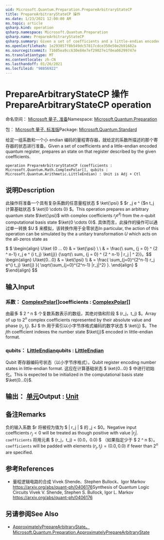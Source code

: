 ```yaml
---
uid: Microsoft.Quantum.Preparation.PrepareArbitraryStateCP
title: PrepareArbitraryStateCP 操作
ms.date: 1/23/2021 12:00:00 AM
ms.topic: article
qsharp.kind: operation
qsharp.namespace: Microsoft.Quantum.Preparation
qsharp.name: PrepareArbitraryStateCP
qsharp.summary: Given a set of coefficients and a little-endian encoded quantum register, prepares an state on that register described by the given coefficients.
ms.openlocfilehash: 1e293057f8b549dc57817cdce350e50e2b91682a
ms.sourcegitcommit: 71605ea9cc630e84e7ef29027e1f0ea06299747e
ms.translationtype: MT
ms.contentlocale: zh-CN
ms.lasthandoff: 01/26/2021
ms.locfileid: "98856922"
---
```

# <a name="preparearbitrarystatecp-operation"></a><span data-ttu-id="90de3-102">PrepareArbitraryStateCP 操作</span><span class="sxs-lookup"><span data-stu-id="90de3-102">PrepareArbitraryStateCP operation</span></span>

<span data-ttu-id="90de3-103">命名空间： [Microsoft 量子. 准备](xref:Microsoft.Quantum.Preparation)</span><span class="sxs-lookup"><span data-stu-id="90de3-103">Namespace: [Microsoft.Quantum.Preparation](xref:Microsoft.Quantum.Preparation)</span></span>

<span data-ttu-id="90de3-104">包： [Microsoft 量子. 标准版](https://nuget.org/packages/Microsoft.Quantum.Standard)</span><span class="sxs-lookup"><span data-stu-id="90de3-104">Package: [Microsoft.Quantum.Standard](https://nuget.org/packages/Microsoft.Quantum.Standard)</span></span>


<span data-ttu-id="90de3-105">给定一组系数和一个小 endian 编码的量程寄存器，就给定的系数所描述的那个寄存器的状态进行准备。</span><span class="sxs-lookup"><span data-stu-id="90de3-105">Given a set of coefficients and a little-endian encoded quantum register, prepares an state on that register described by the given coefficients.</span></span>

```qsharp
operation PrepareArbitraryStateCP (coefficients : Microsoft.Quantum.Math.ComplexPolar[], qubits : Microsoft.Quantum.Arithmetic.LittleEndian) : Unit is Adj + Ctl
```


## <a name="description"></a><span data-ttu-id="90de3-106">说明</span><span class="sxs-lookup"><span data-stu-id="90de3-106">Description</span></span>

<span data-ttu-id="90de3-107">此操作将准备一个具有复杂系数的任意量程状态 $ \ket{\psi} $ $r _j e ^ {$n t_j 计算基础状态 $ \ket{0 \cdots 0} $。</span><span class="sxs-lookup"><span data-stu-id="90de3-107">This operation prepares an arbitrary quantum state $\ket{\psi}$ with complex coefficients $r_j e^{i t_j}$ from the $n$-qubit computational basis state $\ket{0 \cdots 0}$.</span></span>
<span data-ttu-id="90de3-108">具体而言，此操作的操作可以通过单一转换 $U $ 来模拟，该转换作用于全零状态</span><span class="sxs-lookup"><span data-stu-id="90de3-108">In particular, the action of this operation can be simulated by the a unitary transformation $U$ which acts on the all-zeros state as</span></span>

<span data-ttu-id="90de3-109">$ $ \begin{align} U\ket {0 ... 0} & = \ket{\psi} \\ \\ & = \frac{\ sum_ {j = 0} ^ {2 ^ n-1} r_j e ^ {i t_j} \ket{j}} {\sqrt{\ sum_ {j = 0} ^ {2 ^ n-1} | r_j | ^ 2}}。</span><span class="sxs-lookup"><span data-stu-id="90de3-109">$$ \begin{align} U\ket{0...0} & = \ket{\psi} \\\\ & = \frac{ \sum_{j=0}^{2^n-1} r_j e^{i t_j} \ket{j} }{ \sqrt{\sum_{j=0}^{2^n-1} |r_j|^2} }.</span></span>
<span data-ttu-id="90de3-110">\end{align} $ $</span><span class="sxs-lookup"><span data-stu-id="90de3-110">\end{align} $$</span></span>

## <a name="input"></a><span data-ttu-id="90de3-111">输入</span><span class="sxs-lookup"><span data-stu-id="90de3-111">Input</span></span>

### <a name="coefficients--complexpolar"></a><span data-ttu-id="90de3-112">系数： [ComplexPolar](xref:Microsoft.Quantum.Math.ComplexPolar)[]</span><span class="sxs-lookup"><span data-stu-id="90de3-112">coefficients : [ComplexPolar](xref:Microsoft.Quantum.Math.ComplexPolar)[]</span></span>

<span data-ttu-id="90de3-113">由最多 $ 2 ^ n $ 个复数系数表示的数组，其绝对值和阶段 $ (r_j，t_j) $。</span><span class="sxs-lookup"><span data-stu-id="90de3-113">Array of up to $2^n$ complex coefficients represented by their absolute value and phase $(r_j, t_j)$.</span></span> <span data-ttu-id="90de3-114">$J $ th 用于索引以小字节序格式编码的数字状态 $ \ket{j} $。</span><span class="sxs-lookup"><span data-stu-id="90de3-114">The $j$th coefficient indexes the number state $\ket{j}$ encoded in little-endian format.</span></span>


### <a name="qubits--littleendian"></a><span data-ttu-id="90de3-115">qubits： [LittleEndian](xref:Microsoft.Quantum.Arithmetic.LittleEndian)</span><span class="sxs-lookup"><span data-stu-id="90de3-115">qubits : [LittleEndian](xref:Microsoft.Quantum.Arithmetic.LittleEndian)</span></span>

<span data-ttu-id="90de3-116">Qubit 寄存器编码号状态（以小字节序格式）。</span><span class="sxs-lookup"><span data-stu-id="90de3-116">Qubit register encoding number states in little-endian format.</span></span> <span data-ttu-id="90de3-117">这应在计算基础状态 $ \ket{0...0} $ 中进行初始化。</span><span class="sxs-lookup"><span data-stu-id="90de3-117">This is expected to be initialized in the computational basis state $\ket{0...0}$.</span></span>



## <a name="output--unit"></a><span data-ttu-id="90de3-118">输出： [单元](xref:microsoft.quantum.lang-ref.unit)</span><span class="sxs-lookup"><span data-stu-id="90de3-118">Output : [Unit](xref:microsoft.quantum.lang-ref.unit)</span></span>



## <a name="remarks"></a><span data-ttu-id="90de3-119">备注</span><span class="sxs-lookup"><span data-stu-id="90de3-119">Remarks</span></span>

<span data-ttu-id="90de3-120">负的输入系数 $r 将被视为值为 $ | r_j | $ 的 _j < $0。</span><span class="sxs-lookup"><span data-stu-id="90de3-120">Negative input coefficients $r_j < 0$ will be treated as though positive with value $|r_j|$.</span></span> <span data-ttu-id="90de3-121">`coefficients` 将用元素 $ (r_j，t_j) = (0.0，0.0) $ （如果指定少于 $ 2 ^ n $）。</span><span class="sxs-lookup"><span data-stu-id="90de3-121">`coefficients` will be padded with elements $(r_j, t_j) = (0.0, 0.0)$ if fewer than $2^n$ are specified.</span></span>

## <a name="references"></a><span data-ttu-id="90de3-122">参考</span><span class="sxs-lookup"><span data-stu-id="90de3-122">References</span></span>

- <span data-ttu-id="90de3-123">量程逻辑电路的合成 Vivek Shende、Stephen Bullock、Igor Markov https://arxiv.org/abs/quant-ph/0406176</span><span class="sxs-lookup"><span data-stu-id="90de3-123">Synthesis of Quantum Logic Circuits Vivek V. Shende, Stephen S. Bullock, Igor L. Markov https://arxiv.org/abs/quant-ph/0406176</span></span>

## <a name="see-also"></a><span data-ttu-id="90de3-124">另请参阅</span><span class="sxs-lookup"><span data-stu-id="90de3-124">See Also</span></span>

- [<span data-ttu-id="90de3-125">ApproximatelyPrepareArbitraryState。</span><span class="sxs-lookup"><span data-stu-id="90de3-125">Microsoft.Quantum.Preparation.ApproximatelyPrepareArbitraryState</span></span>](xref:Microsoft.Quantum.Preparation.ApproximatelyPrepareArbitraryState)